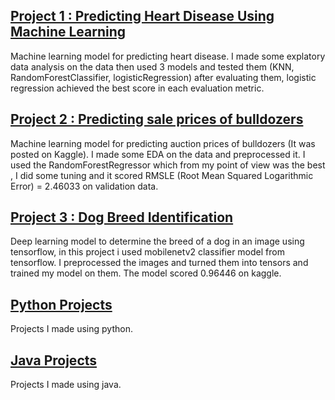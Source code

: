 

## [Project 1 : Predicting Heart Disease Using Machine Learning](https://github.com/IyadAli-crypto/Heart-Disease-prediction)
Machine learning model for predicting heart disease. I made some explatory data analysis on the data then used 3 models and tested them (KNN, RandomForestClassifier, logisticRegression) after evaluating them, logistic regression achieved the best score in each evaluation metric.

## [Project 2 : Predicting sale prices of bulldozers](https://github.com/IyadAli-crypto/Predicting-sale-prices-of-bulldozers-using-Machine-Learning)
Machine learning model for predicting auction prices of bulldozers (It was posted on Kaggle). I made some EDA on the data and preprocessed it. I used the RandomForestRegressor which from my point of view was the best , I did some tuning and it scored RMSLE (Root Mean Squared Logarithmic Error) = 2.46033 on validation data.

## [Project 3 : Dog Breed Identification](https://github.com/IyadAli-crypto/Dog-breed-identification)
 Deep learning model to determine the breed of a dog in an image using tensorflow, in this project i used mobilenetv2 classifier model from tensorflow.
 I preprocessed the images and turned them into tensors and trained my model on them. The model scored 0.96446 on kaggle.


## [Python Projects](https://github.com/IyadAli-crypto/Python-Projects)
Projects I made using python.

## [Java Projects](https://github.com/IyadAli-crypto/Java-Projects)
Projects I made using java.
